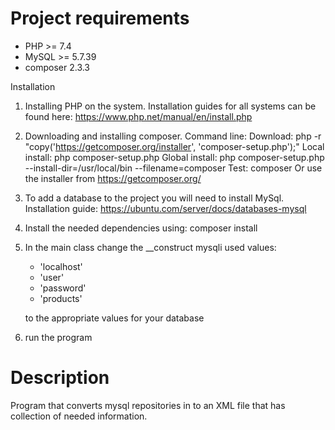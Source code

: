 <h1> Project requirements </h1>

- PHP >= 7.4
- MySQL >= 5.7.39
- composer 2.3.3

Installation

1. Installing PHP on the system. Installation guides for all systems can be found here: https://www.php.net/manual/en/install.php

2. Downloading and installing composer. Command line: Download: php -r "copy('https://getcomposer.org/installer', 'composer-setup.php');" Local install: php composer-setup.php Global install: php composer-setup.php --install-dir=/usr/local/bin --filename=composer Test: composer Or use the installer from https://getcomposer.org/

3. To add a database to the project you will need to install MySql. Installation guide: https://ubuntu.com/server/docs/databases-mysql

4. Install the needed dependencies using: composer install

5. In the main class change the __construct mysqli used values:
   - 'localhost'
   - 'user'
   - 'password'
   - 'products' 

   to the appropriate values for your database

6. run the program 

<h1>Description</h1>

Program that converts mysql repositories in to an XML file that has collection of needed information.
